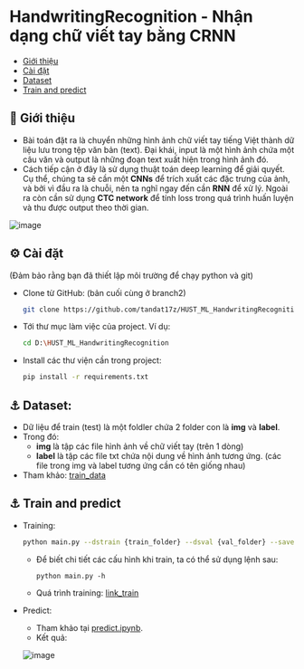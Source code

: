 # HandwritingRecognition - Nhận dạng chữ viết tay bằng CRNN
- [Giới thiệu](#angel-giới-thiệu)
- [Cài đặt](#gear-cài-đặt)
- [Dataset](#anchor-dataset)
- [Train and predict](#anchor-train-and-predict)

## :angel: Giới thiệu
- Bài toán đặt ra là chuyển những hình ảnh chữ viết tay tiếng Việt thành dữ liệu lưu trong tệp văn bản (text). Đại khái, input là một hình ảnh chứa một câu văn và output là những đoạn text xuất hiện trong hình ảnh đó.
- Cách tiếp cận ở đây là sử dụng thuật toán deep learning để giải quyết. Cụ thể, chúng ta sẽ cần một **CNNs** để trích xuất các đặc trưng của ảnh, và bởi vì đầu ra là chuỗi, nên ta nghĩ ngay đến cần **RNN** để xử lý. Ngoài ra còn cần sử dụng **CTC network** để tính loss trong quá trình huấn luyện và thu được output theo thời gian.
  
![image](https://github.com/tandat17z/HUST_ML_HandwritingRecognition/assets/126872123/12689b65-a2dc-446b-b541-890e2cb7b13c)

## :gear: Cài đặt
(Đảm bảo rằng bạn đã thiết lập môi trường để chạy python và git)

- Clone từ GitHub: (bản cuối cùng ở branch2)
    ```bash
    git clone https://github.com/tandat17z/HUST_ML_HandwritingRecognition.git
    ```
- Tới thư mục làm việc của project. Ví dụ:
    ```bash
    cd D:\HUST_ML_HandwritingRecognition
    ```
- Install các thư viện cần trong project:
    ```bash
    pip install -r requirements.txt
    ```
    
## :anchor: Dataset:
- Dữ liệu để train (test) là một foldler chứa 2 folder con là **img** và **label**.
- Trong đó:
  - **img** là tập các file hình ảnh về chữ viết tay (trên 1 dòng)
  - **label** là tập các file txt chứa nội dung về hình ảnh tương ứng.
(các file trong img và label tương ứng cần có tên giống nhau)
- Tham khảo: [train_data](https://github.com/tandat17z/HUST_ML_HandwritingRecognition/tree/branch2/data/train)
  
## :anchor: Train and predict
- Training:
    ```bash
    python main.py --dstrain {train_folder} --dsval {val_folder} --savedir {save_folder} --nepochs {num} 
    ```
    
  - Để biết chi tiết các cấu hình khi train, ta có thể sử dụng lệnh sau:
    ```
    python main.py -h
    ```
  - Quá trình training: [link_train](https://colab.research.google.com/drive/1HAr-5Yl_6vAoxbGhlvV9VfTHdzECsxzZ?usp=sharing)

- Predict:
  - Tham khảo tại [predict.ipynb](https://github.com/tandat17z/HUST_ML_HandwritingRecognition/tree/branch2/predict.ipynb).
  - Kết quả:

  ![image](https://github.com/tandat17z/HUST_ML_HandwritingRecognition/assets/126872123/ad95c00f-e57f-476d-bbad-6c28e5fcf019)
